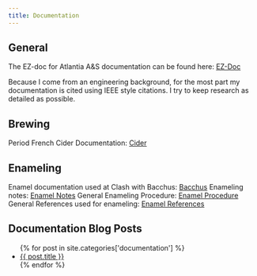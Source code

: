 ```yaml
---
title: Documentation
---
```


## General

The EZ-doc for Atlantia A&S documentation can be found here: [EZ-Doc](/assets/documents/basic.pdf)  

Because I come from an engineering background, for the most part my documentation is cited using IEEE style citations. I try to keep research as detailed as possible.

## Brewing 

Period French Cider Documentation: [Cider](/assets/documents/cider.pdf)

## Enameling

Enamel documentation used at Clash with Bacchus: [Bacchus](/assets/documents/enamel_clashwbacchus.pdf)
Enameling notes: [Enamel Notes](/assets/documents/enamel_notes.pdf)
General Enameling Procedure: [Enamel Procedure](/assets/documents/enamel_procedure.pdf)
General References used for enameling: [Enamel References](/assets/documents/enamel_references.pdf)

## Documentation Blog Posts

<ul>
{% for post in site.categories['documentation'] %}
    <li>
      <a href="{{ post.url }}">{{ post.title }}</a>
    </li>
{% endfor %}
</ul>
